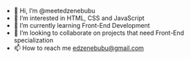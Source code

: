 - 👋 Hi, I’m @meetedzenebubu
- 👀 I’m interested in HTML, CSS and JavaScript
- 🌱 I’m currently learning Front-End Development 
- 💞️ I’m looking to collaborate on projects that need Front-End specialization
- 📫 How to reach me edzenebubu@gmail.com

<!---
meetedzenebubu/meetedzenebubu is a ✨ special ✨ repository because its `README.md` (this file) appears on your GitHub profile.
You can click the Preview link to take a look at your changes.
--->
